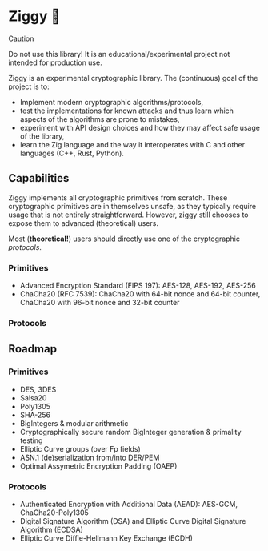 # Ziggy 🐶

> [!CAUTION]
> Do not use this library! It is an educational/experimental project not intended for production use.

Ziggy is an experimental cryptographic library. The (continuous) goal of the project is to:

- Implement modern cryptographic algorithms/protocols,
- test the implementations for known attacks and thus learn which aspects of the algorithms are prone to mistakes,
- experiment with API design choices and how they may affect safe usage of the library,
- learn the Zig language and the way it interoperates with C and other languages (C++, Rust, Python).

## Capabilities

Ziggy implements all cryptographic primitives from scratch. These cryptographic primitives are in themselves unsafe,
as they typically require usage that is not entirely straightforward. However, ziggy still chooses to expose them to
advanced (theoretical) users.

Most (**theoretical!**) users should directly use one of the cryptographic *protocols*.

### Primitives

- Advanced Encryption Standard (FIPS 197): AES-128, AES-192, AES-256
- ChaCha20 (RFC 7539): ChaCha20 with 64-bit nonce and 64-bit counter, ChaCha20 with 96-bit nonce and 32-bit counter

### Protocols

## Roadmap

### Primitives

- DES, 3DES
- Salsa20
- Poly1305
- SHA-256
- BigIntegers & modular arithmetic
- Cryptographically secure random BigInteger generation & primality testing
- Elliptic Curve groups (over Fp fields)
- ASN.1 (de)serialization from/into DER/PEM
- Optimal Assymetric Encryption Padding (OAEP)

### Protocols

- Authenticated Encryption with Additional Data (AEAD): AES-GCM, ChaCha20-Poly1305
- Digital Signature Algorithm (DSA) and Elliptic Curve Digital Signature Algorithm (ECDSA)
- Elliptic Curve Diffie-Hellmann Key Exchange (ECDH)

